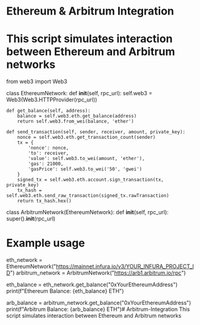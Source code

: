 # Ethereum & Arbitrum Integration
# This script simulates interaction between Ethereum and Arbitrum networks

from web3 import Web3

class EthereumNetwork:
    def __init__(self, rpc_url):
        self.web3 = Web3(Web3.HTTPProvider(rpc_url))

    def get_balance(self, address):
        balance = self.web3.eth.get_balance(address)
        return self.web3.from_wei(balance, 'ether')

    def send_transaction(self, sender, receiver, amount, private_key):
        nonce = self.web3.eth.get_transaction_count(sender)
        tx = {
            'nonce': nonce,
            'to': receiver,
            'value': self.web3.to_wei(amount, 'ether'),
            'gas': 21000,
            'gasPrice': self.web3.to_wei('50', 'gwei')
        }
        signed_tx = self.web3.eth.account.sign_transaction(tx, private_key)
        tx_hash = self.web3.eth.send_raw_transaction(signed_tx.rawTransaction)
        return tx_hash.hex()

class ArbitrumNetwork(EthereumNetwork):
    def __init__(self, rpc_url):
        super().__init__(rpc_url)

# Example usage
eth_network = EthereumNetwork("https://mainnet.infura.io/v3/YOUR_INFURA_PROJECT_ID")
arbitrum_network = ArbitrumNetwork("https://arb1.arbitrum.io/rpc")

eth_balance = eth_network.get_balance("0xYourEthereumAddress")
print(f"Ethereum Balance: {eth_balance} ETH")

arb_balance = arbitrum_network.get_balance("0xYourEthereumAddress")
print(f"Arbitrum Balance: {arb_balance} ETH")# Arbitrum-Integration
This script simulates interaction between Ethereum and Arbitrum networks
